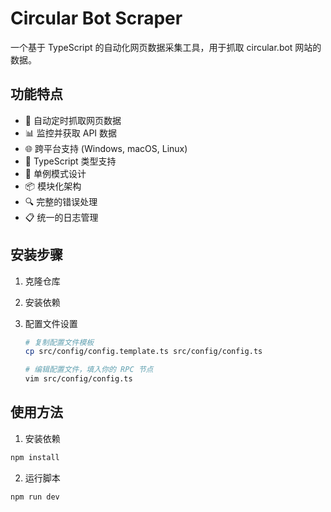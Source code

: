 # Circular Bot Scraper

一个基于 TypeScript 的自动化网页数据采集工具，用于抓取 circular.bot 网站的数据。

## 功能特点

- 🔄 自动定时抓取网页数据
- 📊 监控并获取 API 数据
- 🌐 跨平台支持 (Windows, macOS, Linux)
- 📝 TypeScript 类型支持
- 🎯 单例模式设计
- 📦 模块化架构
- 🔍 完整的错误处理
- 📋 统一的日志管理

## 安装步骤

1. 克隆仓库
2. 安装依赖
3. 配置文件设置

   ```bash
   # 复制配置文件模板
   cp src/config/config.template.ts src/config/config.ts

   # 编辑配置文件，填入你的 RPC 节点
   vim src/config/config.ts
   ```

## 使用方法

1. 安装依赖

```bash
npm install
```

2. 运行脚本

```bash
npm run dev
```
